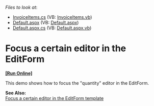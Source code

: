 <!-- default file list -->
*Files to look at*:

* [InvoiceItems.cs](./CS/WebSite/App_Code/Grid/Editing/InvoiceItems.cs) (VB: [InvoiceItems.vb](./VB/WebSite/App_Code/Grid/Editing/InvoiceItems.vb))
* [Default.aspx](./CS/WebSite/Default.aspx) (VB: [Default.aspx](./VB/WebSite/Default.aspx))
* [Default.aspx.cs](./CS/WebSite/Default.aspx.cs) (VB: [Default.aspx.vb](./VB/WebSite/Default.aspx.vb))
<!-- default file list end -->
# Focus a certain editor in the EditForm
<!-- run online -->
**[[Run Online]](https://codecentral.devexpress.com/e43/)**
<!-- run online end -->


<p>This demo shows how to focus the "quantity" editor in the EditForm.</p><p><strong>See Also:</strong><br />
<a href="https://www.devexpress.com/Support/Center/p/E24">Focus a certain editor in the EditForm template</a></p>

<br/>


